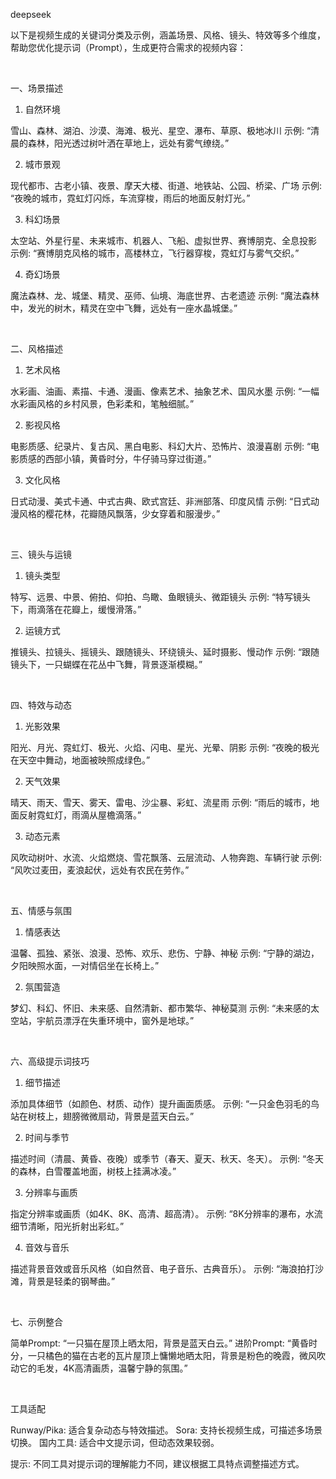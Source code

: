 deepseek




以下是视频生成的关键词分类及示例，涵盖场景、风格、镜头、特效等多个维度，帮助您优化提示词（Prompt），生成更符合需求的视频内容：

 

一、场景描述

1. 自然环境

雪山、森林、湖泊、沙漠、海滩、极光、星空、瀑布、草原、极地冰川
示例: “清晨的森林，阳光透过树叶洒在草地上，远处有雾气缭绕。”

2. 城市景观

现代都市、古老小镇、夜景、摩天大楼、街道、地铁站、公园、桥梁、广场
示例: “夜晚的城市，霓虹灯闪烁，车流穿梭，雨后的地面反射灯光。”

3. 科幻场景

太空站、外星行星、未来城市、机器人、飞船、虚拟世界、赛博朋克、全息投影
示例: “赛博朋克风格的城市，高楼林立，飞行器穿梭，霓虹灯与雾气交织。”

4. 奇幻场景

魔法森林、龙、城堡、精灵、巫师、仙境、海底世界、古老遗迹
示例: “魔法森林中，发光的树木，精灵在空中飞舞，远处有一座水晶城堡。”

 

二、风格描述

1. 艺术风格

水彩画、油画、素描、卡通、漫画、像素艺术、抽象艺术、国风水墨
示例: “一幅水彩画风格的乡村风景，色彩柔和，笔触细腻。”

2. 影视风格

电影质感、纪录片、复古风、黑白电影、科幻大片、恐怖片、浪漫喜剧
示例: “电影质感的西部小镇，黄昏时分，牛仔骑马穿过街道。”

3. 文化风格

日式动漫、美式卡通、中式古典、欧式宫廷、非洲部落、印度风情
示例: “日式动漫风格的樱花林，花瓣随风飘落，少女穿着和服漫步。”

 

三、镜头与运镜

1. 镜头类型

特写、远景、中景、俯拍、仰拍、鸟瞰、鱼眼镜头、微距镜头
示例: “特写镜头下，雨滴落在花瓣上，缓慢滑落。”

2. 运镜方式

推镜头、拉镜头、摇镜头、跟随镜头、环绕镜头、延时摄影、慢动作
示例: “跟随镜头下，一只蝴蝶在花丛中飞舞，背景逐渐模糊。”

 

四、特效与动态

1. 光影效果

阳光、月光、霓虹灯、极光、火焰、闪电、星光、光晕、阴影
示例: “夜晚的极光在天空中舞动，地面被映照成绿色。”

2. 天气效果

晴天、雨天、雪天、雾天、雷电、沙尘暴、彩虹、流星雨
示例: “雨后的城市，地面反射霓虹灯，雨滴从屋檐滴落。”

3. 动态元素

风吹动树叶、水流、火焰燃烧、雪花飘落、云层流动、人物奔跑、车辆行驶
示例: “风吹过麦田，麦浪起伏，远处有农民在劳作。”

 

五、情感与氛围

1. 情感表达

温馨、孤独、紧张、浪漫、恐怖、欢乐、悲伤、宁静、神秘
示例: “宁静的湖边，夕阳映照水面，一对情侣坐在长椅上。”

2. 氛围营造

梦幻、科幻、怀旧、未来感、自然清新、都市繁华、神秘莫测
示例: “未来感的太空站，宇航员漂浮在失重环境中，窗外是地球。”

 

六、高级提示词技巧

1. 细节描述

添加具体细节（如颜色、材质、动作）提升画面质感。
示例: “一只金色羽毛的鸟站在树枝上，翅膀微微扇动，背景是蓝天白云。”

2. 时间与季节

描述时间（清晨、黄昏、夜晚）或季节（春天、夏天、秋天、冬天）。
示例: “冬天的森林，白雪覆盖地面，树枝上挂满冰凌。”

3. 分辨率与画质

指定分辨率或画质（如4K、8K、高清、超高清）。
示例: “8K分辨率的瀑布，水流细节清晰，阳光折射出彩虹。”

4. 音效与音乐

描述背景音效或音乐风格（如自然音、电子音乐、古典音乐）。
示例: “海浪拍打沙滩，背景是轻柔的钢琴曲。”

 

七、示例整合

简单Prompt: “一只猫在屋顶上晒太阳，背景是蓝天白云。”
进阶Prompt: “黄昏时分，一只橘色的猫在古老的瓦片屋顶上慵懒地晒太阳，背景是粉色的晚霞，微风吹动它的毛发，4K高清画质，温馨宁静的氛围。”

 

工具适配

Runway/Pika: 适合复杂动态与特效描述。
Sora: 支持长视频生成，可描述多场景切换。
国内工具: 适合中文提示词，但动态效果较弱。

提示: 不同工具对提示词的理解能力不同，建议根据工具特点调整描述方式。








